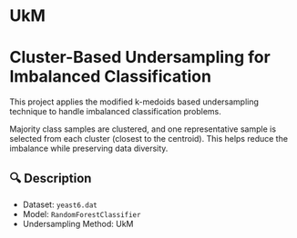# UkM
# Cluster-Based Undersampling for Imbalanced Classification

This project applies the modified k-medoids based undersampling technique to handle imbalanced classification problems.

Majority class samples are clustered, and one representative sample is selected from each cluster (closest to the centroid). 
This helps reduce the imbalance while preserving data diversity.

## 🔍 Description

- Dataset: `yeast6.dat`
- Model: `RandomForestClassifier`
- Undersampling Method: UkM


